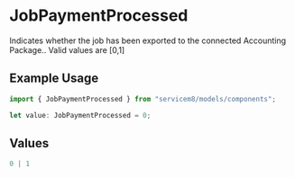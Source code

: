 # JobPaymentProcessed

Indicates whether the job has been exported to the connected Accounting Package..  Valid values are [0,1]

## Example Usage

```typescript
import { JobPaymentProcessed } from "servicem8/models/components";

let value: JobPaymentProcessed = 0;
```

## Values

```typescript
0 | 1
```